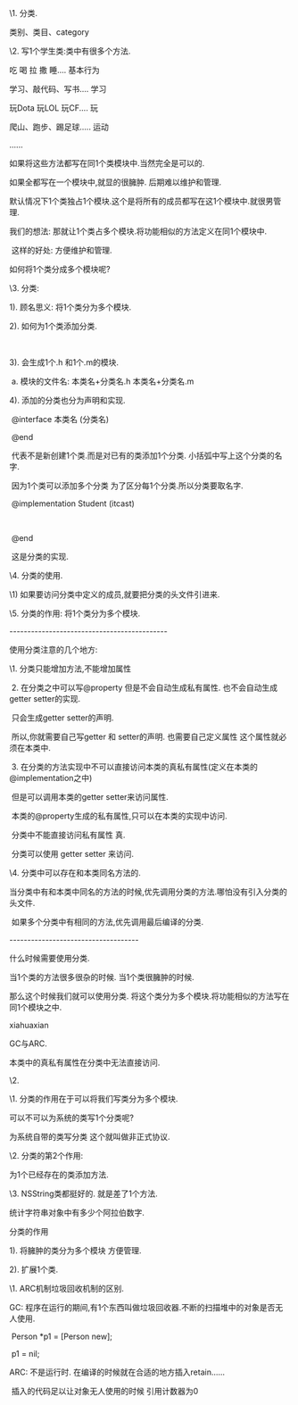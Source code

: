 \1. 分类.

   类别、类目、category

 

 

 \2. 写1个学生类:类中有很多个方法.

 

   吃 喝 拉 撒 睡.... 基本行为

   学习、敲代码、写书.... 学习

   玩Dota 玩LOL 玩CF.... 玩

   爬山、跑步、踢足球..... 运动

   ......

 

   如果将这些方法都写在同1个类模块中.当然完全是可以的.

   如果全都写在一个模块中,就显的很臃肿. 后期难以维护和管理.

 

 

   默认情况下1个类独占1个模块.这个是将所有的成员都写在这1个模块中.就很男管理.

 

   我们的想法: 那就让1个类占多个模块.将功能相似的方法定义在同1个模块中.

​        这样的好处: 方便维护和管理.

 

 

   如何将1个类分成多个模块呢?

 

 

 \3. 分类:

 

   1). 顾名思义: 将1个类分为多个模块.

 

   2). 如何为1个类添加分类.

 

​     

   3). 会生成1个.h 和1个.m的模块.

 

​     a. 模块的文件名: 本类名+分类名.h   本类名+分类名.m

 

   

   4). 添加的分类也分为声明和实现.

 

​     @interface 本类名 (分类名)

 

​     @end

 

​     代表不是新创建1个类.而是对已有的类添加1个分类. 小括弧中写上这个分类的名字.

​     因为1个类可以添加多个分类 为了区分每1个分类.所以分类要取名字.

 

 

​     @implementation Student (itcast)

​     

​     @end

 

​     这是分类的实现.

 

 

 \4. 分类的使用.

 

   \1) 如果要访问分类中定义的成员,就要把分类的头文件引进来.

 

 

 

 \5. 分类的作用: 将1个类分为多个模块.

 

 

 

 \--------------------------------------------

 使用分类注意的几个地方:

  \1. 分类只能增加方法,不能增加属性

 

​	2. 在分类之中可以写@property 但是不会自动生成私有属性. 也不会自动生成getter setter的实现.

​    只会生成getter setter的声明.

​    所以,你就需要自己写getter 和 setter的声明. 也需要自己定义属性 这个属性就必须在本类中.

 

​	3. 在分类的方法实现中不可以直接访问本类的真私有属性(定义在本类的@implementation之中)

​    但是可以调用本类的getter setter来访问属性.

 

​    本类的@property生成的私有属性,只可以在本类的实现中访问.

​    分类中不能直接访问私有属性 真.

​    分类可以使用 getter setter 来访问.

 

 

  \4. 分类中可以存在和本类同名方法的.

​    当分类中有和本类中同名的方法的时候,优先调用分类的方法.哪怕没有引入分类的头文件.

​    如果多个分类中有相同的方法,优先调用最后编译的分类.

 

 

 \------------------------------------

 什么时候需要使用分类.

 

 当1个类的方法很多很杂的时候. 当1个类很臃肿的时候.

 那么这个时候我们就可以使用分类. 将这个类分为多个模块.将功能相似的方法写在同1个模块之中.

 

 

 

 

 

 

 

 xiahuaxian

 GC与ARC.

  本类中的真私有属性在分类中无法直接访问.

 

 \2. 

  \1. 分类的作用在于可以将我们写类分为多个模块.

 

   可以不可以为系统的类写1个分类呢?

 

   为系统自带的类写分类 这个就叫做非正式协议.

 

 

 \2. 分类的第2个作用:

   为1个已经存在的类添加方法.

 

 

 \3. NSString类都挺好的. 就是差了1个方法.

 

   统计字符串对象中有多少个阿拉伯数字.

 

 

 

 

 

 分类的作用

 

 1). 将臃肿的类分为多个模块 方便管理.

 

 2). 扩展1个类.







 \1. ARC机制垃圾回收机制的区别.

 

   GC: 程序在运行的期间,有1个东西叫做垃圾回收器.不断的扫描堆中的对象是否无人使用.

 

​     Person *p1 = [Person new];

​     p1 = nil;

 

 

   ARC: 不是运行时. 在编译的时候就在合适的地方插入retain......

​     插入的代码足以让对象无人使用的时候 引用计数器为0

 